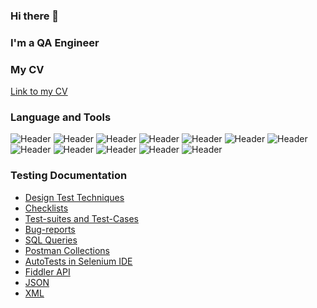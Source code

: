 ### Hi there 👋
### I'm a QA Engineer
### My CV
[Link to my CV](https://drive.google.com/file/d/1WNQuxpHjKU-i2wMQtgs-B5ghlvDkgW-n/view?usp=share_link)

### Language and Tools 
![Header](https://img.shields.io/badge/Jira-090909?style=for-the-badge&logo=jira&logoColor=136be1)
![Header](https://img.shields.io/badge/Postman-090909?style=for-the-badge&logo=postman&logoColor=f76935)
![Header](https://img.shields.io/badge/Swagger-090909?style=for-the-badge&logo=swagger&logoColor=7ede2b)
![Header](https://img.shields.io/badge/Github-090909?style=for-the-badge&logo=github&logoColor=8cc4d7)
![Header](https://img.shields.io/badge/DevTools-090909?style=for-the-badge&logo=googlechrome&logoColor=2674f2)
![Header](https://img.shields.io/badge/TestRail-090909?style=for-the-badge&logo=testrail&logoColor=71b556)
![Header](https://img.shields.io/badge/Fiddler-090909?style=for-the-badge&logo=fiddler&logoColor=8cc4d7)
![Header](https://img.shields.io/badge/MySgl-090909?style=for-the-badge&logo=mysql&logoColor=8cc4d7)
![Header](https://img.shields.io/badge/HTML-090909?style=for-the-badge&logo=html&logoColor=8cc4d7)
![Header](https://img.shields.io/badge/CSS-090909?style=for-the-badge&logo=css&logoColor=8cc4d7)
![Header](https://img.shields.io/badge/Selenium_IDE-090909?style=for-the-badge&logo=selenium&logoColor=1a468d)
![Header](https://img.shields.io/badge/CharlesProxy-090909?style=for-the-badge&logo=charlesproxy&logoColor=1a468d)

### Testing Documentation
- [Design Test Techniques](./Design_Test_Techniques/)
- [Checklists](./Ckecklists/)
- [Test-suites and Test-Cases]()
- [Bug-reports]()
- [SQL Queries]()
- [Postman Collections]()
- [AutoTests in Selenium IDE]()
- [Fiddler API]()
- [JSON]()
- [XML]()